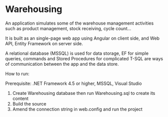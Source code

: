 
Warehousing
=============

An application simulates some of the warehouse management activities such as product management, stock receiving, cycle count...

It is built as an single-page web app using Angular on client side, and Web API, Entity Framework on server side.

A relational database (MSSQL) is used for data storage, EF for simple queries, commands and Stored Procedures for complicated T-SQL are ways of communication between the app and the data store.

How to run:

Prerequisite: .NET Framework 4.5 or higher, MSSQL, Visual Studio

1. Create Warehousing database then run Warehousing.sql to create its content
2. Build the source
3. Amend the connection string in web.config and run the project



